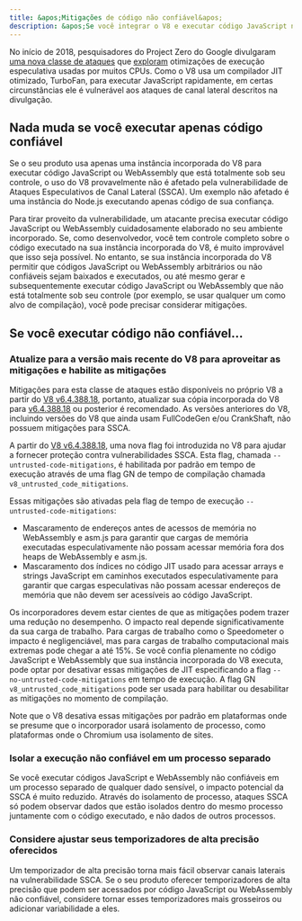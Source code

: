 ```yaml
---
title: &apos;Mitigações de código não confiável&apos;
description: &apos;Se você integrar o V8 e executar código JavaScript não confiável, habilite as mitigações do V8 para ajudar a proteger contra ataques especulativos de canal lateral.&apos;
---
```

No início de 2018, pesquisadores do Project Zero do Google divulgaram [uma nova classe de ataques](https://googleprojectzero.blogspot.com/2018/01/reading-privileged-memory-with-side.html) que [exploram](https://security.googleblog.com/2018/01/more-details-about-mitigations-for-cpu_4.html) otimizações de execução especulativa usadas por muitos CPUs. Como o V8 usa um compilador JIT otimizado, TurboFan, para executar JavaScript rapidamente, em certas circunstâncias ele é vulnerável aos ataques de canal lateral descritos na divulgação.

## Nada muda se você executar apenas código confiável

Se o seu produto usa apenas uma instância incorporada do V8 para executar código JavaScript ou WebAssembly que está totalmente sob seu controle, o uso do V8 provavelmente não é afetado pela vulnerabilidade de Ataques Especulativos de Canal Lateral (SSCA). Um exemplo não afetado é uma instância do Node.js executando apenas código de sua confiança.

Para tirar proveito da vulnerabilidade, um atacante precisa executar código JavaScript ou WebAssembly cuidadosamente elaborado no seu ambiente incorporado. Se, como desenvolvedor, você tem controle completo sobre o código executado na sua instância incorporada do V8, é muito improvável que isso seja possível. No entanto, se sua instância incorporada do V8 permitir que códigos JavaScript ou WebAssembly arbitrários ou não confiáveis sejam baixados e executados, ou até mesmo gerar e subsequentemente executar código JavaScript ou WebAssembly que não está totalmente sob seu controle (por exemplo, se usar qualquer um como alvo de compilação), você pode precisar considerar mitigações.

## Se você executar código não confiável…

### Atualize para a versão mais recente do V8 para aproveitar as mitigações e habilite as mitigações

Mitigações para esta classe de ataques estão disponíveis no próprio V8 a partir do [V8 v6.4.388.18](https://chromium.googlesource.com/v8/v8/+/e6eddfe4d1ed9d96b453d14b84ac19769388d8b1), portanto, atualizar sua cópia incorporada do V8 para [v6.4.388.18](https://chromium.googlesource.com/v8/v8/+/e6eddfe4d1ed9d96b453d14b84ac19769388d8b1) ou posterior é recomendado. As versões anteriores do V8, incluindo versões do V8 que ainda usam FullCodeGen e/ou CrankShaft, não possuem mitigações para SSCA.

A partir do [V8 v6.4.388.18](https://chromium.googlesource.com/v8/v8/+/e6eddfe4d1ed9d96b453d14b84ac19769388d8b1), uma nova flag foi introduzida no V8 para ajudar a fornecer proteção contra vulnerabilidades SSCA. Esta flag, chamada `--untrusted-code-mitigations`, é habilitada por padrão em tempo de execução através de uma flag GN de tempo de compilação chamada `v8_untrusted_code_mitigations`.

Essas mitigações são ativadas pela flag de tempo de execução `--untrusted-code-mitigations`:

- Mascaramento de endereços antes de acessos de memória no WebAssembly e asm.js para garantir que cargas de memória executadas especulativamente não possam acessar memória fora dos heaps de WebAssembly e asm.js.
- Mascaramento dos índices no código JIT usado para acessar arrays e strings JavaScript em caminhos executados especulativamente para garantir que cargas especulativas não possam acessar endereços de memória que não devem ser acessíveis ao código JavaScript.

Os incorporadores devem estar cientes de que as mitigações podem trazer uma redução no desempenho. O impacto real depende significativamente da sua carga de trabalho. Para cargas de trabalho como o Speedometer o impacto é negligenciável, mas para cargas de trabalho computacional mais extremas pode chegar a até 15%. Se você confia plenamente no código JavaScript e WebAssembly que sua instância incorporada do V8 executa, pode optar por desativar essas mitigações de JIT especificando a flag `--no-untrusted-code-mitigations` em tempo de execução. A flag GN `v8_untrusted_code_mitigations` pode ser usada para habilitar ou desabilitar as mitigações no momento de compilação.

Note que o V8 desativa essas mitigações por padrão em plataformas onde se presume que o incorporador usará isolamento de processo, como plataformas onde o Chromium usa isolamento de sites.

### Isolar a execução não confiável em um processo separado

Se você executar códigos JavaScript e WebAssembly não confiáveis em um processo separado de qualquer dado sensível, o impacto potencial da SSCA é muito reduzido. Através do isolamento de processo, ataques SSCA só podem observar dados que estão isolados dentro do mesmo processo juntamente com o código executado, e não dados de outros processos.

### Considere ajustar seus temporizadores de alta precisão oferecidos

Um temporizador de alta precisão torna mais fácil observar canais laterais na vulnerabilidade SSCA. Se o seu produto oferecer temporizadores de alta precisão que podem ser acessados por código JavaScript ou WebAssembly não confiável, considere tornar esses temporizadores mais grosseiros ou adicionar variabilidade a eles.
